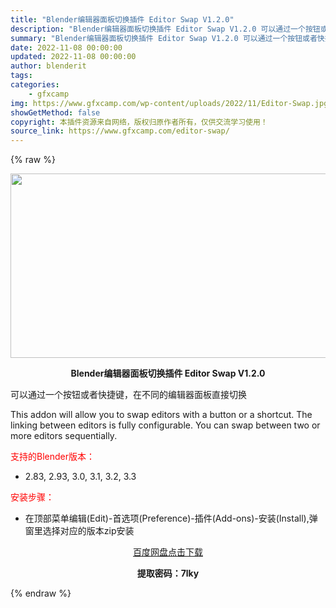 ```yaml
---
title: "Blender编辑器面板切换插件 Editor Swap V1.2.0"
description: "Blender编辑器面板切换插件 Editor Swap V1.2.0 可以通过一个按钮或者快捷键，在不同的编辑器面板直接切换 This addon will allow you to swap ed..."
summary: "Blender编辑器面板切换插件 Editor Swap V1.2.0 可以通过一个按钮或者快捷键，在不同的编辑器面板直接切换 This addon will allow you to swap ed..."
date: 2022-11-08 00:00:00
updated: 2022-11-08 00:00:00
author: blenderit
tags: 
categories:
    - gfxcamp
img: https://www.gfxcamp.com/wp-content/uploads/2022/11/Editor-Swap.jpg
showGetMethod: false
copyright: 本插件资源来自网络，版权归原作者所有，仅供交流学习使用！
source_link: https://www.gfxcamp.com/editor-swap/
---
```


{% raw %}
<div><p><img decoding="async" class="aligncenter size-full wp-image-108122" src="https://www.gfxcamp.com/wp-content/uploads/2022/11/Editor-Swap.jpg" data-src="https://www.gfxcamp.com/wp-content/uploads/2022/11/Editor-Swap.jpg" alt="" width="590" height="295" data-srcset="https://www.gfxcamp.com/wp-content/uploads/2022/11/Editor-Swap.jpg 590w, https://www.gfxcamp.com/wp-content/uploads/2022/11/Editor-Swap-150x75.jpg 150w" data-sizes="(max-width: 590px) 100vw, 590px"></p><p style="text-align: center;"><strong>Blender编辑器面板切换插件 Editor Swap V1.2.0</strong></p><p>可以通过一个按钮或者快捷键，在不同的编辑器面板直接切换</p><p>This addon will allow you to swap editors with a button or a shortcut. The linking between editors is fully configurable. You can swap between two or more editors sequentially.</p><p style="text-align: left;"><span style="color: #ff0000;">支持的Blender版本：</span></p><ul>
<li style="text-align: left;">2.83, 2.93, 3.0, 3.1, 3.2, 3.3</li>
</ul><p style="text-align: left;"><span style="color: #ff0000;">安装步骤：</span></p><ul>
<li>在顶部菜单编辑(Edit)-首选项(Preference)-插件(Add-ons)-安装(Install),弹窗里选择对应的版本zip安装</li>
</ul><p style="text-align: center;"><a class="maxbutton-3 maxbutton maxbutton-baidu" target="_blank" rel="noopener" href="https://pan.baidu.com/s/1lDf4h7yI1bYuA5nnznoW8Q?pwd=7lky"><span class="mb-text">百度网盘点击下载</span></a></p><p style="text-align: center;"><strong>提取密码：7lky</strong></p></div>
<div style="display: none">gfxcamp</div>
{% endraw %}